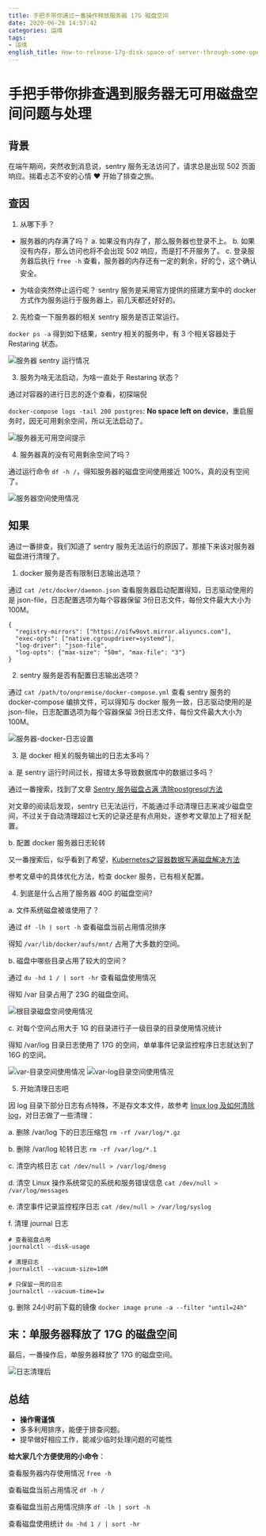 ```yaml
---
title: 手把手带你通过一番操作释放服务器 17G 磁盘空间
date: 2020-06-28 14:57:42
categories: 运维
tags:
- 运维
english_title: How-to-release-17g-disk-space-of-server-through-some-operations?
---
```


# 手把手带你排查遇到服务器无可用磁盘空间问题与处理

## 背景

在端午期间，突然收到消息说，sentry 服务无法访问了，请求总是出现 502 页面响应。揣着忐忑不安的心情 ♥ 开始了排查之旅。

## 查因

1. 从哪下手？

- 服务器的内存满了吗？
a. 如果没有内存了，那么服务器也登录不上。
b. 如果没有内存，那么访问也将不会出现 502 响应，而是打不开服务了。
c. 登录服务器后执行 `free -h` 查看，服务器的内存还有一定的剩余，好的👌，这个确认安全。

- 为啥会突然停止运行呢？
sentry 服务是采用官方提供的搭建方案中的 docker 方式作为服务运行于服务器上，前几天都还好好的。

2. 先检查一下服务器的相关 sentry 服务是否正常运行。

`docker ps -a` 得到如下结果，sentry 相关的服务中，有 3 个相关容器处于 Restaring 状态。

![服务器 sentry 运行情况](服务器-sentry-运行情况.png)

3. 服务为啥无法启动，为啥一直处于 Restaring 状态？

通过对容器的进行日志的逐个查看，初探端倪

`docker-compose logs -tail 200 postgres`: **No space left on device**，重启服务时，因无可用剩余空间，所以无法启动了。

![服务器无可用空间提示](服务器无可用空间提示.png)

4. 服务器真的没有可用剩余空间了吗？

通过运行命令 `df -h /`，得知服务器的磁盘空间使用接近 100%，真的没有空间了。

![服务器空间使用情况](服务器空间使用情况.png)

## 知果

通过一番排查，我们知道了 sentry 服务无法运行的原因了。那接下来该对服务器磁盘进行清理了。

1. docker 服务是否有限制日志输出选项？

通过 `cat /etc/docker/daemon.json` 查看服务器启动配置得知，日志驱动使用的是 json-file，日志配置选项为每个容器保留 3份日志文件，每份文件最大大小为 100M。

```
{
  "registry-mirrors": ["https://oifw9ovt.mirror.aliyuncs.com"],
  "exec-opts": ["native.cgroupdriver=systemd"],
  "log-driver": "json-file",
  "log-opts": {"max-size": "50m", "max-file": "3"}
}
```

2. sentry 服务是否有配置日志输出选项？

通过 `cat /path/to/onpremise/docker-compose.yml` 查看 sentry 服务的 docker-compose 编排文件，可以得知与 docker 服务一致，日志驱动使用的是 json-file，日志配置选项为每个容器保留 3份日志文件，每份文件最大大小为 100M。

![服务器-docker-日志设置](服务器-docker-日志设置.png)

3. 是 docker 相关的服务输出的日志太多吗？

a. 是 sentry 运行时间过长，报错太多导致数据库中的数据过多吗？

通过一番搜索，找到了文章 [Sentry 服务磁盘占满 清除postgresql方法](https://juejin.im/post/5cb93b576fb9a068726e1f5f)

对文章的阅读后发现，sentry 已无法运行，不能通过手动清理日志来减少磁盘空间，不过关于自动清理超过七天的记录还是有点用处，遂参考文章加上了相关配置。

b. 配置 docker 服务器日志轮转

又一番搜索后，似乎看到了希望，[Kubernetes之容器数据写满磁盘解决方法](https://www.yp14.cn/2020/01/12/Kubernetes%E4%B9%8B%E5%AE%B9%E5%99%A8%E6%95%B0%E6%8D%AE%E5%86%99%E6%BB%A1%E7%A3%81%E7%9B%98%E8%A7%A3%E5%86%B3%E6%96%B9%E6%B3%95/)

参考文章中的具体优化方法，检查 docker 服务，已有相关配置。

4. 到底是什么占用了服务器 40G 的磁盘空间?

a. 文件系统磁盘被谁使用了？

通过 `df -lh | sort -h` 查看磁盘当前占用情况排序

得知 `/var/lib/docker/aufs/mnt/` 占用了大多数的空间。

b. 磁盘中哪些目录占用了较大的空间？

通过 `du -hd 1 / | sort -hr` 查看磁盘使用情况

得知 /var 目录占用了 23G 的磁盘空间。

![根目录磁盘空间使用情况](根目录磁盘空间使用情况.png)

c. 对每个空间占用大于 1G 的目录进行子一级目录的目录使用情况统计

得知 /var/log 目录日志使用了 17G 的空间，单单事件记录监控程序日志就达到了 16G 的空间。

![var-目录空间使用情况](var-目录空间使用情况.png)
![var-log目录空间使用情况](var-log-目录空间使用情况.png)

5. 开始清理日志吧

因 log 目录下部分日志有点特殊，不是存文本文件，故参考 [linux log 及如何清除log](https://www.jianshu.com/p/ad59f4a938e9)，对日志做了一些清理：

a. 删除 /var/log 下的日志压缩包
`rm -rf /var/log/*.gz`

b. 删除 /var/log 轮转日志
`rm -rf /var/log/*.1`

c. 清空内核日志
`cat /dev/null > /var/log/dmesg`

d. 清空 Linux 操作系统常见的系统和服务错误信息
`cat /dev/null > /var/log/messages`

e. 清空事件记录监控程序日志
`cat /dev/null > /var/log/syslog`

f. 清理 journal 日志
```
# 查看磁盘占用
journalctl --disk-usage

# 清理日志
journalctl --vacuum-size=10M

# 只保留一周的日志
journalctl --vacuum-time=1w
```

g. 删除 24小时前下载的镜像
`docker image prune -a --filter "until=24h"`

## 末：单服务器释放了 17G 的磁盘空间

最后，一番操作后，单服务器释放了 17G 的磁盘空间。

![日志清理后](日志清理后.png)

## 总结

- **操作需谨慎**
- 多多利用排序，能便于排查问题。
- 提早做好相应工作，能减少临时处理问题的可能性

**给大家几个方便使用的小命令**：

查看服务器内存使用情况
`free -h`

查看磁盘当前占用情况
`df -h /`

查看磁盘当前占用情况排序
`df -lh | sort -h`

查看磁盘使用统计
`du -hd 1 / | sort -hr`
